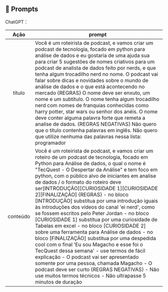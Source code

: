 ## 🧠 Prompts


ChatGPT：

|   Ação   | prompt                                                                                                                                                                                                                                                                         |
| :------: | ------------------------------------------------------------------------------------------------------------------------------------------------------------------------------------------------------------------------------------------------------------------------------ |
|  título  | Você é um roteirista de podcast, e vamos criar um podcast de tecnologia, focado em python para análise de dados e eu gostaria de uma ajuda sua para criar 5 sugestões de nomes criativos para um podcast de analista de dados feito por nerds, e que tenha algum trocadilho nerd no nome. O podcast vai falar sobre dicas e novidades sobre o mundo de análise de dados e o que está acontecendo no mercado  {REGRAS} O nome deve ser enxuto, um nome e um subtítulo. O nome tenha algum trocadilho nerd com nomes de franquias conhecidas como harry potter, star wars ou senhor dos anéis. O nome deve conter alguma palavra forte que remeta a analise de dados. {REGRAS NEGATIVAS} Não quero que o título contenha palavras em inglês. Não quero que utilize nenhuma das palavras nessa lista:  programador                                                        |
| conteúdo | Você é um roteirista de podcast, e vamos criar um roteiro de um podcast de tecnologia, focado em Python para Análise de dados, o qual o nome é "TecQuest - O Despertar da Análise" e tem foco em python, com o público alvo de iniciantes em analise de dados / o formato do roteiro deve ser[INTRODUÇÃO][CURIOSIDADE 1][CURIOSIDADE 2][FINALIZAÇÃO] {REGRAS} - no bloco [INTRODUÇÃO] substitua por uma introdução iguais às introduções dos vídeos do canal 'ei nerd', como se fossem escritos pelo Peter Jordan - no bloco [CURIOSIDADE 1] substitua por uma curiosidade de Tabelas em excel - no bloco [CURIOSIDADE 2] sobre uma ferramenta para Análise de dados - no bloco [FINALIZAÇÃO] substitua por uma despedida cool com o final 'Eu sou Magacho e esse foi o TecQuest dessa semana' - use termos de fácil explicação - O podcast vai ser apresentado somente por uma pessoa, chamada Magacho - O podcast deve ser curto {REGRAS NEGATIVAS} - Não use muitos termos técnicos - Não ultrapasse 5 minutos de duração |

